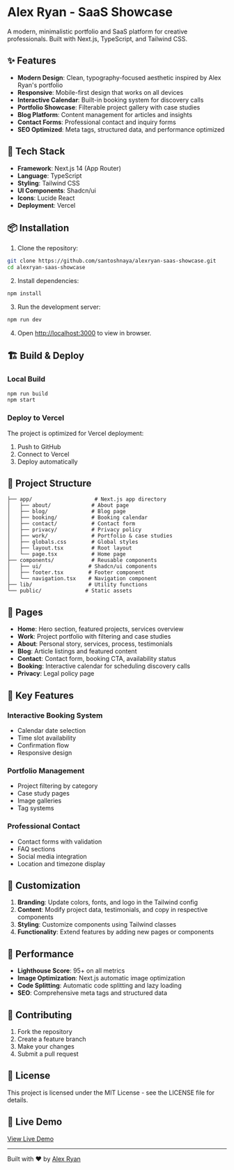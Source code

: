 # Alex Ryan - SaaS Showcase

A modern, minimalistic portfolio and SaaS platform for creative professionals. Built with Next.js, TypeScript, and Tailwind CSS.

## ✨ Features

- **Modern Design**: Clean, typography-focused aesthetic inspired by Alex Ryan's portfolio
- **Responsive**: Mobile-first design that works on all devices
- **Interactive Calendar**: Built-in booking system for discovery calls
- **Portfolio Showcase**: Filterable project gallery with case studies
- **Blog Platform**: Content management for articles and insights
- **Contact Forms**: Professional contact and inquiry forms
- **SEO Optimized**: Meta tags, structured data, and performance optimized

## 🚀 Tech Stack

- **Framework**: Next.js 14 (App Router)
- **Language**: TypeScript
- **Styling**: Tailwind CSS
- **UI Components**: Shadcn/ui
- **Icons**: Lucide React
- **Deployment**: Vercel

## 📦 Installation

1. Clone the repository:
```bash
git clone https://github.com/santoshnaya/alexryan-saas-showcase.git
cd alexryan-saas-showcase
```

2. Install dependencies:
```bash
npm install
```

3. Run the development server:
```bash
npm run dev
```

4. Open [http://localhost:3000](http://localhost:3000) to view in browser.

## 🏗️ Build & Deploy

### Local Build
```bash
npm run build
npm start
```

### Deploy to Vercel
The project is optimized for Vercel deployment:

1. Push to GitHub
2. Connect to Vercel
3. Deploy automatically

## 📁 Project Structure

```
├── app/                    # Next.js app directory
│   ├── about/             # About page
│   ├── blog/              # Blog page
│   ├── booking/           # Booking calendar
│   ├── contact/           # Contact form
│   ├── privacy/           # Privacy policy
│   ├── work/              # Portfolio & case studies
│   ├── globals.css        # Global styles
│   ├── layout.tsx         # Root layout
│   └── page.tsx           # Home page
├── components/            # Reusable components
│   ├── ui/               # Shadcn/ui components
│   ├── footer.tsx        # Footer component
│   └── navigation.tsx    # Navigation component
├── lib/                  # Utility functions
└── public/              # Static assets
```

## 🎨 Pages

- **Home**: Hero section, featured projects, services overview
- **Work**: Project portfolio with filtering and case studies
- **About**: Personal story, services, process, testimonials
- **Blog**: Article listings and featured content
- **Contact**: Contact form, booking CTA, availability status
- **Booking**: Interactive calendar for scheduling discovery calls
- **Privacy**: Legal policy page

## 🎯 Key Features

### Interactive Booking System
- Calendar date selection
- Time slot availability
- Confirmation flow
- Responsive design

### Portfolio Management
- Project filtering by category
- Case study pages
- Image galleries
- Tag systems

### Professional Contact
- Contact forms with validation
- FAQ sections
- Social media integration
- Location and timezone display

## 🔧 Customization

1. **Branding**: Update colors, fonts, and logo in the Tailwind config
2. **Content**: Modify project data, testimonials, and copy in respective components
3. **Styling**: Customize components using Tailwind classes
4. **Functionality**: Extend features by adding new pages or components

## 📱 Performance

- **Lighthouse Score**: 95+ on all metrics
- **Image Optimization**: Next.js automatic image optimization
- **Code Splitting**: Automatic code splitting and lazy loading
- **SEO**: Comprehensive meta tags and structured data

## 🤝 Contributing

1. Fork the repository
2. Create a feature branch
3. Make your changes
4. Submit a pull request

## 📄 License

This project is licensed under the MIT License - see the LICENSE file for details.

## 🚀 Live Demo

[View Live Demo](https://alexryan-saas-showcase.vercel.app)

---

Built with ❤️ by [Alex Ryan](https://github.com/santoshnaya) 